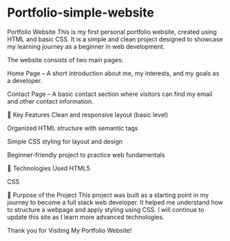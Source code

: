 # Portfolio-simple-website
 Portfolio Website
This is my first personal portfolio website, created using HTML and basic CSS. It is a simple and clean project designed to showcase my learning journey as a beginner in web development.

The website consists of two main pages:

Home Page – A short introduction about me, my interests, and my goals as a developer.

Contact Page – A basic contact section where visitors can find my email and other contact information.

🚀 Key Features
Clean and responsive layout (basic level)

Organized HTML structure with semantic tags

Simple CSS styling for layout and design

Beginner-friendly project to practice web fundamentals

🔧 Technologies Used
HTML5

CSS

📌 Purpose of the Project
This project was built as a starting point in my journey to become a full stack web developer. It helped me understand how to structure a webpage and apply styling using CSS. I will continue to update this site as I learn more advanced technologies.

Thank you for Visiting My Portfolio Website!
